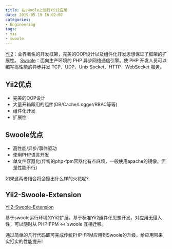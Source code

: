 ```yaml
---
title: 在swoole上运行Yii2应用
date: 2019-05-19 16:02:07
categories:
- Engineering
tags:
- yii
- swoole
---
```


[Yii2](https://www.yiiframework.com)：业界著名的开发框架，完美的OOP设计以及组件化开发思想保证了框架的扩展性。
[Swoole](https://www.swoole.com/)：面向生产环境的 PHP 异步网络通信引擎。使 PHP 开发人员可以编写高性能的异步并发 TCP、UDP、Unix Socket、HTTP，WebSocket 服务。

## Yii2优点

+ 完美的OOP设计
+ 大量开箱即用的组件(DB/Cache/Logger/RBAC等等)
+ 组件化开发
+ 扩展性

## Swoole优点

+ 高性能/异步/事件驱动
+ 使用PHP语言开发
+ 单文件容器化(传统的php-fpm容器化有点麻烦，一般使用apache的镜像，但是性能不行)

如果这两者结合将会擦出什么样的火花呢?

## Yii2-Swoole-Extension

[Yii2-Swoole-Extension](https://github.com/swoole-foundation/yii2-swoole-extension)

基于swoole运行环境的Yii2扩展，基于标准Yii2组件化思想开发，对应用无侵入性，可以随时从 PHP-FPM <-> swoole 互相迁移。

通过简单的几行代码即可完成传统PHP-FPM应用到Swoole的升级，给应用带来实打实的性能提升!